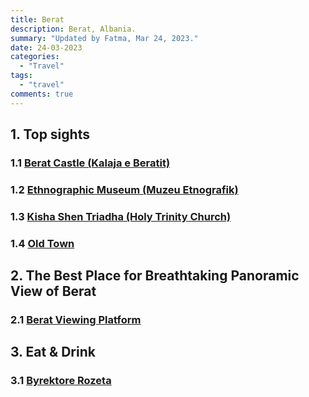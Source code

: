 ```yaml
---
title: Berat
description: Berat, Albania.
summary: "Updated by Fatma, Mar 24, 2023."
date: 24-03-2023
categories:
  - "Travel"
tags:
  - "travel"
comments: true
---
```

## 1. Top sights

### 1.1 [Berat Castle (Kalaja e Beratit)](https://g.page/berat-castle?share)

### 1.2 [Ethnographic Museum (Muzeu Etnografik)](https://goo.gl/maps/2CR61tNDF21eh81k9)

### 1.3 [Kisha Shen Triadha (Holy Trinity Church)](https://goo.gl/maps/qkuKSXBPRfpE4NGe9)

### 1.4 [Old Town](https://goo.gl/maps/BE3uQSVFt3Z836tGA)

## 2. The Best Place for Breathtaking Panoramic View of Berat

### 2.1 [Berat Viewing Platform](https://goo.gl/maps/HSf6oAt8FKnXsnHb8)

## 3. Eat & Drink

### 3.1 [Byrektore Rozeta](https://goo.gl/maps/Nc93vaHfFeACLLjZ8)
